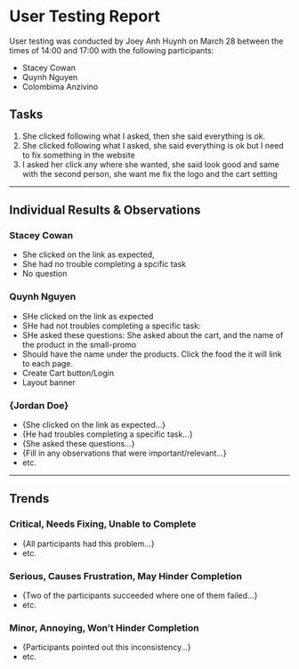 # User Testing Report

User testing was conducted by Joey Anh Huynh on March 28 between the times of 14:00 and 17:00 with the following participants:
- Stacey Cowan
- Quynh Nguyen
- Colombima Anzivino

## Tasks

1. She clicked following what I asked, then she said everything is ok.
2. She clicked following what I asked, she said everything is ok but I need to fix something in the website 
3. I asked her click any where she wanted, she said look good and same with the second person, she want me fix the logo and the cart setting

---

## Individual Results & Observations

### Stacey Cowan

-  She clicked on the link as expected, 
-  She had no trouble completing a spcific task
-  No question


### Quynh Nguyen

-  SHe clicked on the link as expected
-  SHe had not troubles completing a specific task:
-  SHe asked these questions: She asked about the cart, and the name of the product in the small-promo
-  Should have the name under the products. Click the food the it will link to each page.
-  Create Cart button/Login 
-	Layout banner

### {Jordan Doe}

- {She clicked on the link as expected…}
- {He had troubles completing a specific task…}
- {She asked these questions…}
- {Fill in any observations that were important/relevant…}
- etc.

---

## Trends

### Critical, Needs Fixing, Unable to Complete

- {All participants had this problem…}
- etc.

### Serious, Causes Frustration, May Hinder Completion

- {Two of the participants succeeded where one of them failed…}
- etc.

### Minor, Annoying, Won’t Hinder Completion

- {Participants pointed out this inconsistency…}
- etc.